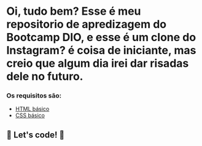 # Oi, tudo bem? Esse é meu repositorio de apredizagem do Bootcamp DIO, e esse é um clone do Instagram? é coisa de iniciante, mas creio que algum dia irei dar risadas dele no futuro. 



### Os requisitos são:

* [HTML básico](https://www.w3schools.com/html/)
* [CSS básico](https://developer.mozilla.org/pt-BR/docs/Web/CSS)

## 🚀 Let's code! 🚀
